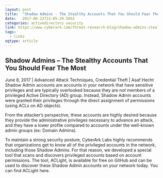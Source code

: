 ```yaml
---
layout: post 
title:  "Shadow Admins - The Stealthy Accounts That You Should Fear The Most - CyberArk" 
date:   2017-06-22T22:05:29.585Z 
categories: activedirectory security 
link: https://www.cyberark.com/threat-research-blog/shadow-admins-stealthy-accounts-fear/ 
tags:
  - links
ogtype: article 
---
```


## Shadow Admins – The Stealthy Accounts That You Should Fear The Most


June 8, 2017 | Advanced Attack Techniques, Credential Theft | Asaf Hecht
Shadow Admin accounts are accounts in your network that have sensitive privileges and are typically overlooked because they are not members of a privileged Active Directory (AD) group. Instead, Shadow Admin accounts were granted their privileges through the direct assignment of permissions (using ACLs on AD objects).

From the attacker’s perspective, these accounts are highly desired because they provide the administrative privileges necessary to advance an attack, and they have a lower profile compared to accounts under the well-known admin groups (ex: Domain Admins).

To maintain a strong security posture, CyberArk Labs highly recommends that organizations get to know all of the privileged accounts in the network, including those Shadow Admins. For that reason, we developed a special tool that scans and discovers privileged accounts based on account permissions. The tool, ACLight, is available for free on GitHub and can be used to discover these Shadow Admin accounts on your network today. You can find ACLight here.